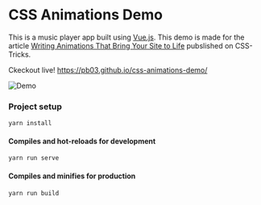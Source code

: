 # CSS Animations Demo

This is a music player app built using [Vue.js](https://vuejs.org/). This demo is made for the article [Writing Animations That Bring Your Site to Life](https://css-tricks.com/writing-animations-that-bring-your-site-to-life) pubslished on CSS-Tricks.

Ckeckout live! https://pb03.github.io/css-animations-demo/

![Demo](https://github.com/pb03/css-animations-demo/raw/master/demo.gif)

### Project setup
```
yarn install
```

#### Compiles and hot-reloads for development
```
yarn run serve
```

#### Compiles and minifies for production
```
yarn run build
```
